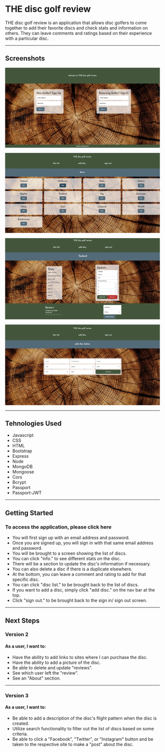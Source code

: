 # THE disc golf review

THE disc golf review is an application that allows disc golfers to come together to add their favorite discs and check stats and information on others. They can leave comments and ratings based on their experience with a particular disc.

---

## Screenshots

![wireframe1](./assets/screenshot1.png)

![wireframe1](./assets/screenshot2.png)

![wireframe1](./assets/screenshot3.png)

![wireframe1](./assets/screenshot4.png)

---

## Tehnologies Used

- Javascript
- CSS
- HTML
- Bootstrap
- Express
- Node
- MongoDB
- Mongoose
- Cors
- Bcrypt
- Passport
- Passport-JWT

---

## Getting Started

### To access the application, please click here

- You will first sign up with an email address and password.
- Once you are signed up, you will sign in with that same email address and password.
- You will be brought to a screen showing the list of discs.
- You can click "info." to see different stats on the disc.
- There will be a section to update the disc's information if necessary.
- You can also delete a disc if there is a duplicate elsewhere.
- At the bottom, you can leave a comment and rating to add for that specific disc.
- You can click "disc list." to be brought back to the list of discs.
- If you want to add a disc, simply click "add disc." on the nav bar at the top.
- Click "sign out." to be brought back to the sign in/ sign out screen.

---

## Next Steps

### Version 2

#### As a user, I want to:

- Have the ability to add links to sites where I can purchase the disc.
- Have the ability to add a picture of the disc.
- Be able to delete and update "reviews".
- See which user left the "review".
- See an "About" section.

---

### Version 3

#### As a user, I want to:

- Be able to add a description of the disc's flight pattern when the disc is created.
- Utilize search functionality to filter out the list of discs based on some criteria.
- Be able to click a "Facebook", "Twitter", or "Instagram" button and be taken to the respective site to make a "post" about the disc.

